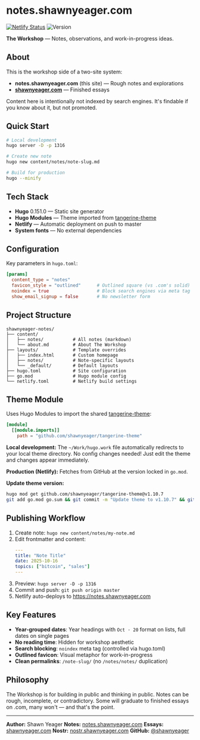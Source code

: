 # notes.shawnyeager.com

[![Netlify Status](https://api.netlify.com/api/v1/badges/68d84b38-f053-46ea-bddd-1dce0c92b393/deploy-status)](https://app.netlify.com/sites/shawnyeager-notes/deploys)
![Version](https://img.shields.io/badge/version-v1.0.0-orange)

**The Workshop** — Notes, observations, and work-in-progress ideas.

## About

This is the workshop side of a two-site system:
- **notes.shawnyeager.com** (this site) — Rough notes and explorations
- **[shawnyeager.com](https://shawnyeager.com)** — Finished essays

Content here is intentionally not indexed by search engines. It's findable if you know about it, but not promoted.

## Quick Start

```bash
# Local development
hugo server -D -p 1316

# Create new note
hugo new content/notes/note-slug.md

# Build for production
hugo --minify
```

## Tech Stack

- **Hugo** 0.151.0 — Static site generator
- **Hugo Modules** — Theme imported from [tangerine-theme](https://github.com/shawnyeager/tangerine-theme)
- **Netlify** — Automatic deployment on push to master
- **System fonts** — No external dependencies

## Configuration

Key parameters in `hugo.toml`:

```toml
[params]
  content_type = "notes"
  favicon_style = "outlined"      # Outlined square (vs .com's solid)
  noindex = true                  # Block search engines via meta tag
  show_email_signup = false       # No newsletter form
```

## Project Structure

```
shawnyeager-notes/
├── content/
│   ├── notes/           # All notes (markdown)
│   └── about.md         # About The Workshop
├── layouts/             # Template overrides
│   ├── index.html       # Custom homepage
│   ├── notes/           # Note-specific layouts
│   └── _default/        # Default layouts
├── hugo.toml            # Site configuration
├── go.mod               # Hugo module config
└── netlify.toml         # Netlify build settings
```

## Theme Module

Uses Hugo Modules to import the shared [tangerine-theme](https://github.com/shawnyeager/tangerine-theme):

```toml
[module]
  [[module.imports]]
    path = "github.com/shawnyeager/tangerine-theme"
```

**Local development:** The `~/Work/hugo.work` file automatically redirects to your local theme directory. No config changes needed! Just edit the theme and changes appear immediately.

**Production (Netlify):** Fetches from GitHub at the version locked in `go.mod`.

**Update theme version:**
```bash
hugo mod get github.com/shawnyeager/tangerine-theme@v1.10.7
git add go.mod go.sum && git commit -m "Update theme to v1.10.7" && git push
```

## Publishing Workflow

1. Create note: `hugo new content/notes/my-note.md`
2. Edit frontmatter and content:
   ```yaml
   ---
   title: "Note Title"
   date: 2025-10-16
   topics: ["bitcoin", "sales"]
   ---
   ```
3. Preview: `hugo server -D -p 1316`
4. Commit and push: `git push origin master`
5. Netlify auto-deploys to https://notes.shawnyeager.com

## Key Features

- **Year-grouped dates**: Year headings with `Oct · 20` format on lists, full dates on single pages
- **No reading time**: Hidden for workshop aesthetic
- **Search blocking**: `noindex` meta tag (controlled via hugo.toml)
- **Outlined favicon**: Visual metaphor for work-in-progress
- **Clean permalinks**: `/note-slug/` (no `/notes/notes/` duplication)

## Philosophy

The Workshop is for building in public and thinking in public. Notes can be rough, incomplete, or contradictory. Some will graduate to finished essays on .com, many won't — and that's the point.

---

**Author:** Shawn Yeager
**Notes:** [notes.shawnyeager.com](https://notes.shawnyeager.com)
**Essays:** [shawnyeager.com](https://shawnyeager.com)
**Nostr:** [nostr.shawnyeager.com](https://nostr.shawnyeager.com)
**GitHub:** [@shawnyeager](https://github.com/shawnyeager)
